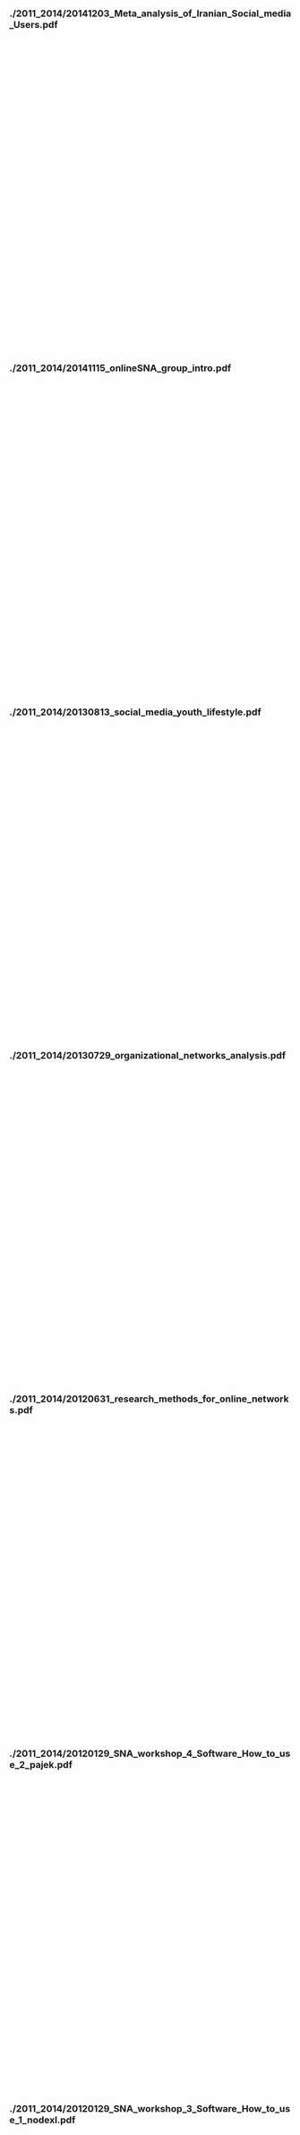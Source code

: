 
### ./2011_2014/20141203_Meta_analysis_of_Iranian_Social_media_Users.pdf

<object data="./2011_2014/20141203_Meta_analysis_of_Iranian_Social_media_Users.pdf" type="application/pdf" frameborder="0" width="600px" height="550px" style="padding: 20px;">
    <embed src="https://docs.google.com/viewer?url=https://github.com/akbaritabar/presentations/raw/main/docs/./2011_2014/20141203_Meta_analysis_of_Iranian_Social_media_Users.pdf&embedded=true" width="600px" height="550px"/>
</object>

### ./2011_2014/20141115_onlineSNA_group_intro.pdf

<object data="./2011_2014/20141115_onlineSNA_group_intro.pdf" type="application/pdf" frameborder="0" width="600px" height="550px" style="padding: 20px;">
    <embed src="https://docs.google.com/viewer?url=https://github.com/akbaritabar/presentations/raw/main/docs/./2011_2014/20141115_onlineSNA_group_intro.pdf&embedded=true" width="600px" height="550px"/>
</object>

### ./2011_2014/20130813_social_media_youth_lifestyle.pdf

<object data="./2011_2014/20130813_social_media_youth_lifestyle.pdf" type="application/pdf" frameborder="0" width="600px" height="550px" style="padding: 20px;">
    <embed src="https://docs.google.com/viewer?url=https://github.com/akbaritabar/presentations/raw/main/docs/./2011_2014/20130813_social_media_youth_lifestyle.pdf&embedded=true" width="600px" height="550px"/>
</object>

### ./2011_2014/20130729_organizational_networks_analysis.pdf

<object data="./2011_2014/20130729_organizational_networks_analysis.pdf" type="application/pdf" frameborder="0" width="600px" height="550px" style="padding: 20px;">
    <embed src="https://docs.google.com/viewer?url=https://github.com/akbaritabar/presentations/raw/main/docs/./2011_2014/20130729_organizational_networks_analysis.pdf&embedded=true" width="600px" height="550px"/>
</object>

### ./2011_2014/20120631_research_methods_for_online_networks.pdf

<object data="./2011_2014/20120631_research_methods_for_online_networks.pdf" type="application/pdf" frameborder="0" width="600px" height="550px" style="padding: 20px;">
    <embed src="https://docs.google.com/viewer?url=https://github.com/akbaritabar/presentations/raw/main/docs/./2011_2014/20120631_research_methods_for_online_networks.pdf&embedded=true" width="600px" height="550px"/>
</object>

### ./2011_2014/20120129_SNA_workshop_4_Software_How_to_use_2_pajek.pdf

<object data="./2011_2014/20120129_SNA_workshop_4_Software_How_to_use_2_pajek.pdf" type="application/pdf" frameborder="0" width="600px" height="550px" style="padding: 20px;">
    <embed src="https://docs.google.com/viewer?url=https://github.com/akbaritabar/presentations/raw/main/docs/./2011_2014/20120129_SNA_workshop_4_Software_How_to_use_2_pajek.pdf&embedded=true" width="600px" height="550px"/>
</object>

### ./2011_2014/20120129_SNA_workshop_3_Software_How_to_use_1_nodexl.pdf

<object data="./2011_2014/20120129_SNA_workshop_3_Software_How_to_use_1_nodexl.pdf" type="application/pdf" frameborder="0" width="600px" height="550px" style="padding: 20px;">
    <embed src="https://docs.google.com/viewer?url=https://github.com/akbaritabar/presentations/raw/main/docs/./2011_2014/20120129_SNA_workshop_3_Software_How_to_use_1_nodexl.pdf&embedded=true" width="600px" height="550px"/>
</object>

### ./2011_2014/20120129_SNA_workshop_2_Methodology_Research_experience.pdf

<object data="./2011_2014/20120129_SNA_workshop_2_Methodology_Research_experience.pdf" type="application/pdf" frameborder="0" width="600px" height="550px" style="padding: 20px;">
    <embed src="https://docs.google.com/viewer?url=https://github.com/akbaritabar/presentations/raw/main/docs/./2011_2014/20120129_SNA_workshop_2_Methodology_Research_experience.pdf&embedded=true" width="600px" height="550px"/>
</object>

### ./2011_2014/20120129_SNA_workshop_1_Intro.pdf

<object data="./2011_2014/20120129_SNA_workshop_1_Intro.pdf" type="application/pdf" frameborder="0" width="600px" height="550px" style="padding: 20px;">
    <embed src="https://docs.google.com/viewer?url=https://github.com/akbaritabar/presentations/raw/main/docs/./2011_2014/20120129_SNA_workshop_1_Intro.pdf&embedded=true" width="600px" height="550px"/>
</object>

### ./2011_2014/20110704_Master_thesis_defense.pdf

<object data="./2011_2014/20110704_Master_thesis_defense.pdf" type="application/pdf" frameborder="0" width="600px" height="550px" style="padding: 20px;">
    <embed src="https://docs.google.com/viewer?url=https://github.com/akbaritabar/presentations/raw/main/docs/./2011_2014/20110704_Master_thesis_defense.pdf&embedded=true" width="600px" height="550px"/>
</object>
